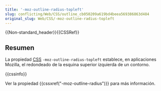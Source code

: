 ```yaml
---
title: '-moz-outline-radius-topleft'
slug: conflicting/Web/CSS/outline_cb050209a619bd4beea569386863d484
original_slug: Web/CSS/-moz-outline-radius-topleft
---
```


{{Non-standard_header}}{{CSSRef}}

## Resumen

La propiedad [CSS](/es/docs/Web/CSS) `-moz-outline-radius-topleft` establece, en aplicaciones Mozilla, el redondeado de la esquina superior izquierda de un contorno.

{{cssinfo}}

Ver la propiedad {{cssxref("-moz-outline-radius")}} para más información.

